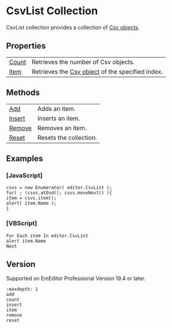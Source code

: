 # CsvList Collection

CsvList collection provides a collection of [Csv objects](../csv/index).

## Properties

|     |     |
| --- | --- |
|[Count](count) | Retrieves the number of Csv objects. |
|[Item](item) | Retrieves the [Csv object](../csv/index) of the specified index. |

## Methods

|     |     |
| --- | --- |
|[Add](add) | Adds an item. |
| [Insert](insert) | Inserts an item. |
|[Remove](remove) | Removes an item. |
| [Reset](reset) | Resets the collection. |

## Examples

### \[JavaScript\]

```
csvs = new Enumerator( editor.CsvList );
for( ; !csvs.atEnd(); csvs.moveNext() ){
item = csvs.item();
alert( item.Name );
}
```

### \[VBScript\]

```
For Each item In editor.CsvList
alert item.Name
Next
```

## Version

Supported on EmEditor Professional Version 19.4 or later.


```{toctree}
:maxdepth: 1
add
count
insert
item
remove
reset
```
